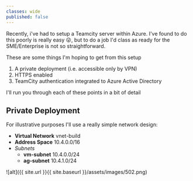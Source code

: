 ```yaml
---
classes: wide
published: false
---
```

Recently, i've had to setup a Teamcity server within Azure. I've found to do this poorly is really easy 😜, but to do a job I'd class as ready for the SME/Enterprise is not so straightforward. 

These are some things I'm hoping to get from this setup
1. A private deployment (i.e. accessible only by VPN)
2. HTTPS enabled
3. TeamCity authentication integrated to Azure Active Directory 

I'll run you through each of these points in a bit of detail

## Private Deployment

For illustrative purposes I'll use a really simple network design:
* **Virtual Network** vnet-build
* **Address Space** 10.4.0.0/16
* *Subnets*
    - **vm-subnet** 10.4.0.0/24
    - **ag-subnet** 10.4.1.0/24


![alt]({{ site.url }}{{ site.baseurl }}/assets/images/502.png)